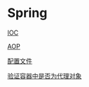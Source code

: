 # Spring

[IOC](IOC/IOC.md "IOC")

[AOP](AOP/AOP.md "AOP")

[配置文件](配置文件/配置文件.md "配置文件")

[验证容器中是否为代理对象](验证容器中是否为代理对象/验证容器中是否为代理对象.md "验证容器中是否为代理对象")
